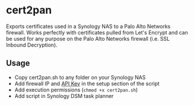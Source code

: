 # cert2pan
Exports certificates used in a Synology NAS to a Palo Alto Networks firewall. Works perfectly with certificates pulled from Let's Encrypt and can be used for any purpose on the Palo Alto Networks firewall (i.e. SSL Inbound Decryption).

## Usage

* Copy cert2pan.sh to any folder on your Synology NAS
* Add firewall IP and [API Key](https://docs.paloaltonetworks.com/pan-os/10-0/pan-os-panorama-api/get-started-with-the-pan-os-xml-api/get-your-api-key.html) in the setup section of the script
* Add execution permissions (`chmod +x cert2pan.sh`)
* Add script in Synology DSM task planner
